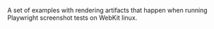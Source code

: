 A set of examples with rendering artifacts that happen when running Playwright
screenshot tests on WebKit linux.
